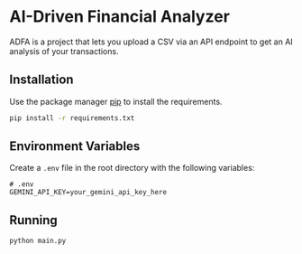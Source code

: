 # AI-Driven Financial Analyzer

ADFA is a project that lets you upload a CSV via an API endpoint to get an AI analysis of your transactions.

## Installation

Use the package manager [pip](https://pip.pypa.io/en/stable/) to install the requirements.

```bash
pip install -r requirements.txt
```
## Environment Variables
Create a `.env` file in the root directory with the following variables:
```env
# .env
GEMINI_API_KEY=your_gemini_api_key_here
```
## Running

```bash
python main.py
```
